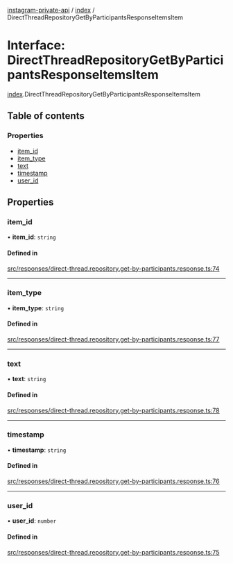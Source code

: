 [instagram-private-api](../../README.md) / [index](../../modules/index.md) / DirectThreadRepositoryGetByParticipantsResponseItemsItem

# Interface: DirectThreadRepositoryGetByParticipantsResponseItemsItem

[index](../../modules/index.md).DirectThreadRepositoryGetByParticipantsResponseItemsItem

## Table of contents

### Properties

- [item\_id](DirectThreadRepositoryGetByParticipantsResponseItemsItem.md#item_id)
- [item\_type](DirectThreadRepositoryGetByParticipantsResponseItemsItem.md#item_type)
- [text](DirectThreadRepositoryGetByParticipantsResponseItemsItem.md#text)
- [timestamp](DirectThreadRepositoryGetByParticipantsResponseItemsItem.md#timestamp)
- [user\_id](DirectThreadRepositoryGetByParticipantsResponseItemsItem.md#user_id)

## Properties

### item\_id

• **item\_id**: `string`

#### Defined in

[src/responses/direct-thread.repository.get-by-participants.response.ts:74](https://github.com/Nerixyz/instagram-private-api/blob/0e0721c/src/responses/direct-thread.repository.get-by-participants.response.ts#L74)

___

### item\_type

• **item\_type**: `string`

#### Defined in

[src/responses/direct-thread.repository.get-by-participants.response.ts:77](https://github.com/Nerixyz/instagram-private-api/blob/0e0721c/src/responses/direct-thread.repository.get-by-participants.response.ts#L77)

___

### text

• **text**: `string`

#### Defined in

[src/responses/direct-thread.repository.get-by-participants.response.ts:78](https://github.com/Nerixyz/instagram-private-api/blob/0e0721c/src/responses/direct-thread.repository.get-by-participants.response.ts#L78)

___

### timestamp

• **timestamp**: `string`

#### Defined in

[src/responses/direct-thread.repository.get-by-participants.response.ts:76](https://github.com/Nerixyz/instagram-private-api/blob/0e0721c/src/responses/direct-thread.repository.get-by-participants.response.ts#L76)

___

### user\_id

• **user\_id**: `number`

#### Defined in

[src/responses/direct-thread.repository.get-by-participants.response.ts:75](https://github.com/Nerixyz/instagram-private-api/blob/0e0721c/src/responses/direct-thread.repository.get-by-participants.response.ts#L75)
